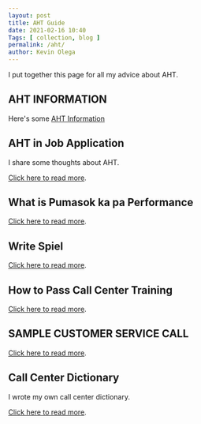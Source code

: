 ```yaml
--- 
layout: post 
title: AHT Guide
date: 2021-02-16 10:40
Tags: [ collection, blog ]
permalink: /aht/ 
author: Kevin Olega 
--- 
```

I put together this page for all my advice about AHT.

## AHT INFORMATION

Here's some [AHT Information](https://callcentertrainingtips.com/what-the-heck-is-aht-why-do-i-keep-hearing-it-from-call-center-agents/ )


## AHT in Job Application

I share some thoughts about AHT.

[Click here to read more](https://callcentertrainingtips.com/present-paper/).

## What is Pumasok ka pa Performance

[Click here to read more](https://callcentertrainingtips.com/pumasok-performance/).

## Write Spiel

[Click here to read more](https://callcentertrainingtips.com/write-spiel/).

## How to Pass Call Center Training

[Click here to read more](https://callcentertrainingtips.com/pass-training/).

## SAMPLE CUSTOMER SERVICE CALL

[Click here to read more](https://callcentertrainingtips.com/cs-sample/).

## Call Center Dictionary

I wrote my own call center dictionary.

[Click here to read more](https://callcentertrainingtips.com/words/).